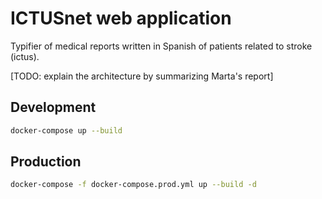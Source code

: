 # ICTUSnet web application

Typifier of medical reports written in Spanish of patients related to stroke (ictus).

[TODO: explain the architecture by summarizing Marta's report]

## Development

```bash
docker-compose up --build
```

## Production

```bash
docker-compose -f docker-compose.prod.yml up --build -d
```
